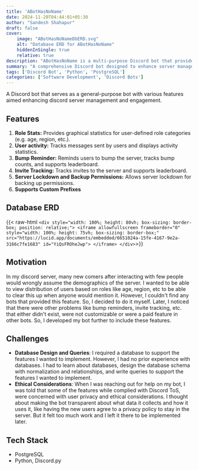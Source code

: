 ```yaml
---
title: 'ABotHasNoName'
date: 2024-11-20T04:44:01+05:30
author: "Sandesh Shahapur"
draft: false
cover:
    image: "ABotHasNoNameDbERD.svg"
    alt: "Database ERD for ABotHasNoName"
    hiddenInSingle: true
    relative: true
description: "ABotHasNoName is a multi-purpose Discord bot that provides advanced server management features such as role statistics, activity tracking, bump reminders, and more."
summary: "A comprehensive Discord bot designed to enhance server management and engagement with unique features like role statistics, activity tracking, and invite monitoring."
tags: ['Discord Bot', 'Python', 'PostgreSQL']
categories: ['Software Development', 'Discord Bots']
---
```


A Discord bot that serves as a general-purpose bot with various features aimed enhancing discord server management and engagement.

## Features

1. **Role Stats:** Provides graphical statistics for user-defined role categories (e.g. age, region, etc.).
2. **User activity:** Tracks messages sent by users and displays activity statistics.
3. **Bump Reminder:** Reminds users to bump the server, tracks bump counts, and supports leaderboard.
4. **Invite Tracking:** Tracks invites to the server and supports leaderboard.
5. **Server Lockdown and Backup Permissions:** Allows server lockdown for backing up permissions.
6. **Supports Custom Prefixes**

## Database ERD

{{< raw-html `
    <div style="width: 100%; height: 80vh; box-sizing: border-box; position: relative;">
        <iframe allowfullscreen frameborder="0" style="width: 100%; height: 75vh; box-sizing: border-box;" src="https://lucid.app/documents/embedded/6651024a-15fe-4167-9e2a-3166c7fe1683" id="YiQsFROheJwp">
        </iframe>
    </div>
`>}}

## Motivation

In my discord server, many new comers after interacting with few people would wrongly assume the demographics of the server. I wanted to be able to view distribution of users based on roles like age, region, etc to be able to clear this up when anyone would mention it. However, I couldn't find any bots that provided this feature. So, I decided to do it myself. Later, I noticed that there were other problems like bump reminders, invite tracking, etc. that either didn't exist, were not customizable or were a paid feature in other bots. So, I developed my bot further to include these features.

## Challenges

- **Database Design and Queries**: I required a database to support the features I wanted to implement. However, I had no prior experience with databases. I had to learn about databases, design the database schema with normalization and relationships, and write queries to support the features I wanted to implement.
- **Ethical Considerations**: When I was reaching out for help on my bot, I was told that some of the features while complied with Discord ToS, were concerned with user privacy and ethical considerations. I thought about making the bot transparent about what data it collects and how it uses it, like having the new users agree to a privacy policy to stay in the server. But it felt too much work and I left it there to be implemented later.

## Tech Stack

- PostgreSQL
- Python, Discord.py
